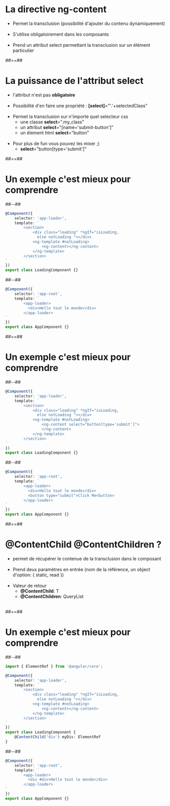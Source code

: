# La directive ng-content

- Permet la transclusion (possibilité d'ajouter du contenu dynamiquement) <br><br>
- S'utilise obligatoirement dans les composants <br><br>
- Prend un attribut select permettant la transclusion sur un élément particulier

##==##

# La puissance de l'attribut select

- l'attribut n'est pas __obligatoire__<br><br>
- Possibilité d'en faire une propriété :  __[select]__="'.'+selectedClass"<br><br>
- Permet la transclusion sur n'importe quel selecteur css
    - une classe __select__=".my_class"
    - un attribut __select__="[name='submit-button']"
    - un élement html __select__="button" <br><br>
- Pour plus de fun vous pouvez les mixer ;)
    - __select__="button[type='submit']"

##==##

<!-- .slide: class="two-column-layout"-->

# Un exemple c'est mieux pour comprendre

##--##

<!-- .slide: class="with-code inconsolata" -->

````typescript
@Component({
    selector: 'app-loader',
    template: `
        <section>
            <div class="loading" *ngIf="isLoading,
              else notLoading "></div>
            <ng-template #notLoading>
                <ng-content></ng-content>
            </ng-template>
        </section>
`
})
export class LoadingComponent {}
````

<!-- .element: class="big-code"-->

##--##

<!-- .slide: class="with-code inconsolata" -->

````typescript
@Component({
    selector: 'app-root',
    template: `
        <app-loader>
          <div>Hello tout le monde</div>
        </app-loader>
`
})
export class AppComponent {}
````

<!-- .element: class="big-code"-->

##==##

<!-- .slide: class="two-column-layout"-->

# Un exemple c'est mieux pour comprendre

##--##

<!-- .slide: class="with-code inconsolata" -->

````typescript
@Component({
    selector: 'app-loader',
    template: `
        <section>
            <div class="loading" *ngIf="isLoading,
              else notLoading "></div>
            <ng-template #notLoading>
                <ng-content select="button[type='submit']">
                </ng-content>
            </ng-template>
        </section>
`
})
export class LoadingComponent {}
````

<!-- .element: class="big-code"-->

##--##

<!-- .slide: class="with-code inconsolata" -->

````typescript
@Component({
    selector: 'app-root',
    template: `
        <app-loader>
          <div>Hello tout le monde</div>
          <button type="submit">Click Me<button>
        </app-loader>
`
})
export class AppComponent {}
````

<!-- .element: class="big-code"-->

##==##

# __@ContentChild__ __@ContentChildren__ ?

- permet de récupérer le contenue de la transclusion dans le composant <br><br>
- Prend deux paramètres en entrée (nom de la référence, un object d'option: { static, read }) <br><br>
- Valeur de retour
    - __@ContentChild__: T
    - __@ContentChildren__: QueryList<T><br><br>

##==##

<!-- .slide: class="two-column-layout"-->

# Un exemple c'est mieux pour comprendre

##--##

<!-- .slide: class="with-code inconsolata" -->

````typescript
import { ElementRef } from '@angular/core';

@Component({
    selector: 'app-loader',
    template: `
        <section>
            <div class="loading" *ngIf="isLoading,
              else notLoading "></div>
            <ng-template #notLoading>
                <ng-content></ng-content>
            </ng-template>
        </section>
`
})
export class LoadingComponent {
    @ContentChild('div') myDiv: ElementRef
}
````

<!-- .element: class="medium-code"-->

##--##

<!-- .slide: class="with-code inconsolata" -->

````typescript
@Component({
    selector: 'app-root',
    template: `
        <app-loader>
          <div #div>Hello tout le monde</div>
        </app-loader>
`
})
export class AppComponent {}
````

<!-- .element: class="big-code"-->


